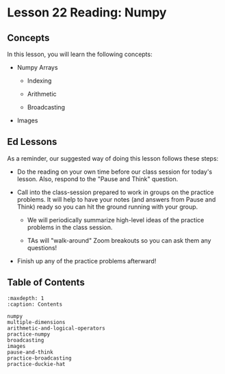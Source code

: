 # <i class="fas fa-book fa-fw"></i> Lesson 22 Reading: Numpy

## Concepts

In this lesson, you will learn the following concepts:

- Numpy Arrays

  - Indexing

  - Arithmetic

  - Broadcasting

- Images

## Ed Lessons

As a reminder, our suggested way of doing this lesson follows these steps:

- Do the reading on your own time before our class session for today's lesson. Also, respond to the "Pause and Think" question.

- Call into the class-session prepared to work in groups on the practice problems. It will help to have your notes (and answers from Pause and Think) ready so you can hit the ground running with your group.

  - We will periodically summarize high-level ideas of the practice problems in the class session.

  - TAs will "walk-around" Zoom breakouts so you can ask them any questions!

- Finish up any of the practice problems afterward!

## Table of Contents

```{toctree}
:maxdepth: 1
:caption: Contents

numpy
multiple-dimensions
arithmetic-and-logical-operators
practice-numpy
broadcasting
images
pause-and-think
practice-broadcasting
practice-duckie-hat
```
